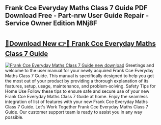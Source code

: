 ## Frank Cce Everyday Maths Class 7 Guide PDF Download Free - Part-nrw User Guide Repair - Service Owner Edition MNj8F

# <h2><a href="http://bc80583.oget.top/?id=Frank+Cce+Everyday+Maths+Class+7+Guide">🔗Download New 👉🔴 Frank Cce Everyday Maths Class 7 Guide</a></h2>

[![Frank Cce Everyday Maths Class 7 Guide new download](https://i.imgur.com/5g1atiW.png)](http://bc80583.oget.top/?id=Frank+Cce+Everyday+Maths+Class+7+Guide)
Greetings and welcome to the user manual for your newly acquired Frank Cce Everyday Maths Class 7 Guide. This manual is specifically designed to help you get the most out of your product by providing a thorough explanation of its features, setup, usage, maintenance, and problem-solving. Safety Tips for Home Use Follow these tips to ensure safe and secure use of your new Frank Cce Everyday Maths Class 7 Guide at home. Enjoy the seamless integration of list of features with your new Frank Cce Everyday Maths Class 7 Guide. Let's Work Together Frank Cce Everyday Maths Class 7 Guide. Our customer support team is ready to assist you in any way possible.
